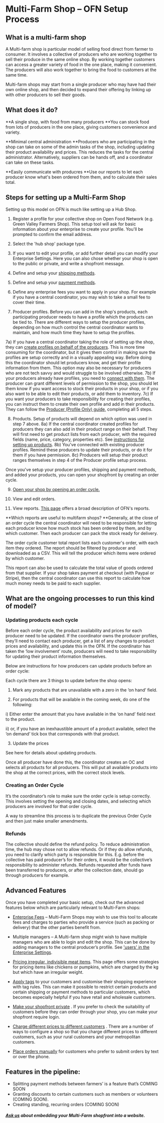 # Multi-Farm Shop – OFN Setup Process
## What is a multi-farm shop

A Multi-farm shop is particular model of selling food direct from farmer to consumer. It involves a collective of producers who are working together to sell their produce in the same online shop. By working together customers can access a greater variety of food in the one place, making it convenient. The producers will also work together to bring the food to customers at the same time.

Multi-farm shops may start from a single producer who may have had their own online shop, and then decided to expand their offering by linking up with other producers to sell their goods.

## What does it do?

**A single shop, with food from many producers
**You can stock food from lots of producers in the one place, giving customers convenience and variety.

**Minimal central administration
**Producers who are participating in the shop can take on some of the admin tasks of the shop, including updating their product availability and prices. This reduces the tasks for the central administrator. Alternatively, suppliers can be hands off, and a coordinator can take on these tasks.

**Easily communicate with producres
**Use our reports to let each producer know what's been ordered from them, and to calculate their sales total.

## Steps for setting up a Multi-Farm Shop

Setting up this model on OFN is much like setting up a Hub Shop.

1) Register a profile for your collective shop on Open Food Network (e.g. Green Valley Farmers Shop). This setup tool will ask for basic information about your enterprise to create your profile. You'll be prompted to confirm the email address.

2) Select the 'hub shop' package type.

3) If you want to edit your profile, or add further detail you can modify your Enterprise Settings. Here you can also chose whether your shop is open to the public or private, and write a shopfront message.

4) Define and setup your [shipping methods](/shipping-methods.md).

5) Define and setup your [payment methods](/payment-methods.md).

6) Define any enterprise fees you want to apply in your shop. For example if you have a central coordinator, you may wish to take a small fee to cover their time.

7) Producer profiles. Before you can add in the shop's products, each participating producer needs to have a profile which the products can be tied to. There are different ways to setup the producer profiles, depending on how much control the central coordinator wants to maintain, and how much time they have to setup the profiles.


7a) If you have a central coordinator taking the role of setting up the shop, they can [create profiles on behalf of the producers](/create-or-connect-with-your-supplying-producers.md). This is more time consuming for the coordinator,  but it gives them control in making sure the profiles are setup correctly and in a visually appealing way. Before doing this the coordinator should let producers know, and get their profile information from them.  This option may also be necessary for producers who are not tech savvy and would struggle to be involved otherwise.
7b) If your producers already have profiles, you need to [connect with them](/create-or-connect-with-your-supplying-producers.md). The producer can grant different levels of permission to the shop, you should let them know if you want access to stock their products in your shop, or if you also want to be able to edit their products, or add them to inventory.
7c) If you want your producers to take responsibility for creating their profiles, you can instruct them to create their own profile and add in their products. They can follow the [Producer (Profile Only) guide,](/producer-profile-only.md) completing all 5 steps.

8) Products. Setup of products will depend on which option was used in step 7 above.
8a) If the central coordinator created profiles for producers they can also add in their product range on their behalf. They will first need to get product lists from each producer, with the required fields (name, price, category, properties etc). See [instructions for setting up products](/products.md).
8b) You've connected with existing producer profiles. Remind these producers to update their products, or do it for them if you have permission.
8c) Producers will setup their product ranges themselves in step 4 of the Producer profile setup process.

Once you've setup your producer profiles, shipping and payment methods, and added your products, you can open your shopfront by creating an order cycle.

9) [Open your shop by opening an order cycle.](/order-cycles.md)

10) View and edit orders.

11) View reports. [This page](/get-reports.md) offers a broad description of OFN's reports.

**Which reports are useful to multifarm shops?
**Generally, at the close of an order cycle the central coordinator will need to be responsible for letting each producer know how much stock has been ordered by them, and by which customer. Then each producer can pack the stock ready for delivery.

The order cycle customer total report lists each customer's order, with each item they ordered. The report should be filtered by producer and downloaded as a CSV. This will tell the producer which items were ordered by which customer.

This report can also be used to calculate the total value of goods ordered from that supplier. If your shop takes payment at checkout (with Paypal or Stripe), then the central coordinator can use this report to calculate how much money needs to be paid to each supplier.

## What are the ongoing processes to run this kind of model?

### Updating products each cycle

Before each order cycle, the product availability and prices for each producer need to be updated. If the coordinator owns the producer profiles, they’ll need to contact each producer, get a list of any changes to product prices and availability, and update this in the OFN. If the coordinator has taken the ‘low involvement’ route, producers will need to take responsibility for updating their product information themselves.

Below are instructions for how producers can update products before an order cycle:

Each cycle there are 3 things to update before the shop opens:

1) Mark any products that are unavailable with a zero in the ‘on hand’ field.

2) For products that will be available in the coming week, do one of the following:

i) Either enter the amount that you have available in the ‘on hand’ field next to the product.

ii) or, if you have an inexhaustible amount of a product available, select the ‘on demand’ tick box that corresponds with that product.

3) Update the prices

See here for details about updating products.

Once all producer have done this, the coordinator creates an OC and selects all products for all  producers. This will put all available products into the shop at the correct prices, with the correct stock levels.

### Creating an Order Cycle
It’s the coordinator’s role to make sure the order cycle is setup correctly. This involves setting the opening and closing dates, and selecting which producers are involved for that order cycle.

A way to streamline this process is to duplicate the previous Order Cycle and then just make smaller amendments.

### Refunds
The collective should define the refund policy. To reduce administration time, the hub may chose not to allow refunds. Or if they do allow refunds, you need to clarify which party is responsible for this. E.g. before the collective has paid producer’s for their orders, it would be the collective’s responsibility to administer refunds. Refunds requested after funds have been transferred to producers, or after the collection date, should go through producers for example.

## Advanced Features
Once you have completed your basic setup, check out the advanced features below which are particularly relevant to Multi-Farm shops:

* [Enterprise Fees](/enterprise-fees.md)
  – Multi-Farm Shops may wish to use this tool to allocate fees and charges to parties who provide a service \(such as packing or delivery\) that the other parties benefit from.
  
* Multiple managers – A Multi-farm shop might wish to have multiple managers who are able to login and edit the shop. This can be done by adding managers to the central producer’s profile. See ['users' in the Enterprise Settings](/your-profile.md).

* [Pricing irregular, indivisible meat items](/pricing-irregular-indivisible-meat-items.md).
  This page offers some strategies for pricing items like chickens or pumpkins, which are charged by the kg but which have an irregular weight.
  
* [Apply tags](/customer-accounts-and-tagging.md) to your customers and customise their shopping experience with tag rules. This can make it possible to restrict certain products and certain shipping or payment methods to particular customers, which becomes especially helpful if you have retail and wholesale customers.

* [Make your shopfront private](/private-shopfront.md)
  . If you prefer to check the suitability of customers before they can order through your shop, you can make your shopfront require login.
  
* [Charge different prices to different customers](/charging-different-prices-to-different-customers.md)
  . There are a number of ways to configure a shop so that you charge different prices to different customers, such as your rural customers and your metropolitan customers.
  
* [Place orders manually](/create-an-order.md)
  for customers who prefer to submit orders by text or over the phone.

## Features in the pipeline:

* Splitting payment methods between farmers’ is a feature that’s COMING SOON
* Granting discounts to certain customers such as members or volunteers \(COMING SOON\).
* Creating standing, recurring orders \(COMING SOON\)

##### [Ask us](mailto:hello@openfoodnetwork.org) about embedding your Multi-Farm shopfront into a website.



